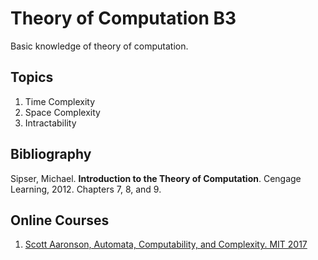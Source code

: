 # Theory of Computation B3
Basic knowledge of theory of computation.

## Topics
1.	Time Complexity 
2.	Space Complexity
3.	Intractability

## Bibliography
Sipser, Michael. **Introduction to the Theory of Computation**. Cengage Learning, 2012.  Chapters 7, 8, and 9.

## Online Courses
1. [Scott Aaronson, Automata, Computability, and Complexity. MIT 2017](https://www.youtube.com/playlist?list=PLmUkKyGlHupqtANK5Pmo1gjLlmW1pF1q7)